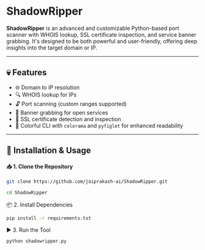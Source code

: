 # ShadowRipper

**ShadowRipper** is an advanced and customizable Python-based port scanner with WHOIS lookup, SSL certificate inspection, and service banner grabbing. It's designed to be both powerful and user-friendly, offering deep insights into the target domain or IP.

---

## 💀 Features

- 🌐 Domain to IP resolution
- 🔍 WHOIS lookup for IPs
- 🔓 Port scanning (custom ranges supported)
- 🧾 Banner grabbing for open services
- 🔐 SSL certificate detection and inspection
- 🎨 Colorful CLI with `colorama` and `pyfiglet` for enhanced readability

---

## 🚀 Installation & Usage

#### 📥 1. Clone the Repository

```bash
git clone https://github.com/jaiprakash-ai/ShadowRipper.git
```
```bash
cd ShadowRipper
```
📦 2. Install Dependencies
```bash
pip install -r requirements.txt
```
▶️ 3. Run the Tool
```bash
python shadowripper.py
```
